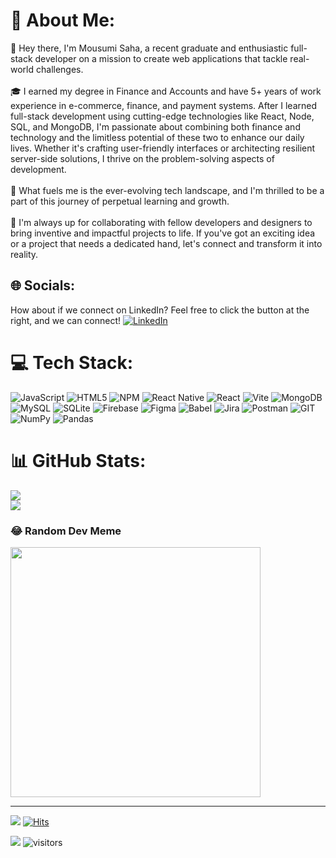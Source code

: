 # 💫 About Me:
👋 Hey there, I'm Mousumi Saha, a recent graduate and enthusiastic full-stack developer on a mission to create web applications that tackle real-world challenges.<br><br>🎓 I earned my degree in Finance and Accounts and have 5+ years of work experience in e-commerce, finance, and payment systems. After I learned full-stack development using cutting-edge technologies like React, Node, SQL, and MongoDB, I'm passionate about combining both finance and technology and the limitless potential of these two to enhance our daily lives. Whether it's crafting user-friendly interfaces or architecting resilient server-side solutions, I thrive on the problem-solving aspects of development.<br><br>🚀 What fuels me is the ever-evolving tech landscape, and I'm thrilled to be a part of this journey of perpetual learning and growth.<br><br>🤝 I'm always up for collaborating with fellow developers and designers to bring inventive and impactful projects to life. If you've got an exciting idea or a project that needs a dedicated hand, let's connect and transform it into reality.


## 🌐 Socials:
How about if we connect on LinkedIn? Feel free to click the button at the right, and we can connect! 
[![LinkedIn](https://img.shields.io/badge/LinkedIn-%230077B5.svg?logo=linkedin&logoColor=white)](https://linkedin.com/in/https://www.linkedin.com/in/mousumi-saha/) 

# 💻 Tech Stack:
![JavaScript](https://img.shields.io/badge/javascript-%23323330.svg?style=for-the-badge&logo=javascript&logoColor=%23F7DF1E) ![HTML5](https://img.shields.io/badge/html5-%23E34F26.svg?style=for-the-badge&logo=html5&logoColor=white) ![NPM](https://img.shields.io/badge/NPM-%23CB3837.svg?style=for-the-badge&logo=npm&logoColor=white) ![React Native](https://img.shields.io/badge/react_native-%2320232a.svg?style=for-the-badge&logo=react&logoColor=%2361DAFB) ![React](https://img.shields.io/badge/react-%2320232a.svg?style=for-the-badge&logo=react&logoColor=%2361DAFB) ![Vite](https://img.shields.io/badge/vite-%23646CFF.svg?style=for-the-badge&logo=vite&logoColor=white) ![MongoDB](https://img.shields.io/badge/MongoDB-%234ea94b.svg?style=for-the-badge&logo=mongodb&logoColor=white) ![MySQL](https://img.shields.io/badge/mysql-%2300000f.svg?style=for-the-badge&logo=mysql&logoColor=white) ![SQLite](https://img.shields.io/badge/sqlite-%2307405e.svg?style=for-the-badge&logo=sqlite&logoColor=white) ![Firebase](https://img.shields.io/badge/Firebase-039BE5?style=for-the-badge&logo=Firebase&logoColor=white) ![Figma](https://img.shields.io/badge/figma-%23F24E1E.svg?style=for-the-badge&logo=figma&logoColor=white) ![Babel](https://img.shields.io/badge/Babel-F9DC3e?style=for-the-badge&logo=babel&logoColor=black) ![Jira](https://img.shields.io/badge/jira-%230A0FFF.svg?style=for-the-badge&logo=jira&logoColor=white) ![Postman](https://img.shields.io/badge/Postman-FF6C37?style=for-the-badge&logo=postman&logoColor=white) ![GIT](https://img.shields.io/badge/Git-fc6d26?style=for-the-badge&logo=git&logoColor=white) ![NumPy](https://img.shields.io/badge/numpy-%23013243.svg?style=for-the-badge&logo=numpy&logoColor=white) ![Pandas](https://img.shields.io/badge/pandas-%23150458.svg?style=for-the-badge&logo=pandas&logoColor=white)
# 📊 GitHub Stats:
![](https://github-readme-streak-stats.herokuapp.com/?user=Mousumi927&theme=dark&hide_border=false)<br/>
![](https://github-readme-stats.vercel.app/api/top-langs/?username=Mousumi927&theme=dark&hide_border=false&include_all_commits=false&count_private=false&layout=compact)

### 😂 Random Dev Meme
<img src='https://randommeme-five.vercel.app/' style="height: 400px;"/>

---
[![](https://visitcount.itsvg.in/api?id=Mousumi927&icon=0&color=0)](https://visitcount.itsvg.in)
[![Hits](https://hits.seeyoufarm.com/api/count/incr/badge.svg?url=https%3A%2F%2Fgithub.com%2FMousumi927%2FMousumi927&count_bg=%2379C83D&title_bg=%23555555&icon=&icon_color=%23E7E7E7&title=hits&edge_flat=false)](https://hits.seeyoufarm.com)                  

<a href="https://hits.seeyoufarm.com"><img src="https://hits.seeyoufarm.com/api/count/incr/badge.svg?url=https%3A%2F%2Fgithub.com%2FMousumi927%2FMousumi927&count_bg=%2379C83D&title_bg=%23555555&icon=&icon_color=%23E7E7E7&title=hits&edge_flat=false"/></a>
![visitors](https://visitor-badge.glitch.me/badge?page_id=mousumi927&left_color=green&right_color=red)
